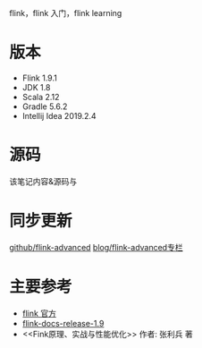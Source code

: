 flink，flink 入门，flink learning
# 版本
- Flink 1.9.1
- JDK 1.8
- Scala 2.12
- Gradle 5.6.2
- Intellij Idea 2019.2.4

# 源码
该笔记内容&源码与 

# 同步更新
[github/flink-advanced](https://github.com/GourdErwa/flink-advanced/tree/master/flink-notes)
[blog/flink-advanced专栏](https://blog.csdn.net/u011278496/article/category/9489057)

# 主要参考
- [flink 官方](https://flink.apache.org/)
- [flink-docs-release-1.9](https://ci.apache.org/projects/flink/flink-docs-release-1.9/)
- <<Fink原理、实战与性能优化>> 作者: 张利兵 著
